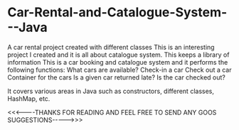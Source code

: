 # Car-Rental-and-Catalogue-System---Java
A car rental project created with different classes
This is an interesting project I created and it is all about catalogue system. This keeps a library of information 
This is a car booking and catalogue system and it performs the following functions:
What cars are available?
Check-in a car
Check out a car
Container for the cars
Is a given car returned late?
Is the car checked out?

It covers various areas in Java such as constructors, different classes, HashMap, etc.

<<<----THANKS FOR READING AND FEEL FREE TO SEND ANY GOOS SUGGESTIONS----->>>
